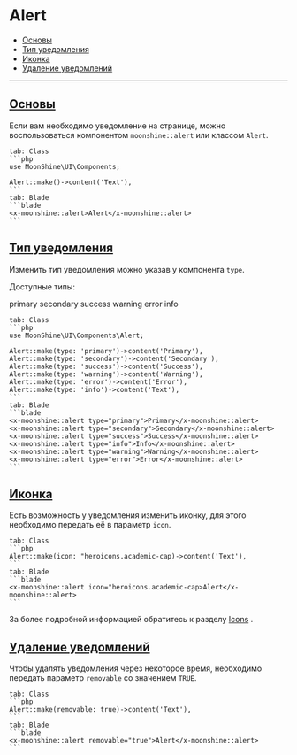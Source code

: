 # Alert

- [Основы](#basics)
- [Тип уведомления](#type)
- [Иконка](#icon)
- [Удаление уведомлений](#removable)

---
<a name="basics"></a>
## [Основы](#basics)

Если вам необходимо уведомление на странице, можно воспользоваться компонентом `moonshine::alert` или классом `Alert`.

~~~tabs
tab: Class
```php
use MoonShine\UI\Components;

Alert::make()->content('Text'),
```
tab: Blade
```blade
<x-moonshine::alert>Alert</x-moonshine::alert>
```
~~~

<a name="type"></a>
## [Тип уведомления](#type)

Изменить тип уведомления можно указав у компонента `type`.

Доступные типы:

primary secondary success warning error info

~~~tabs
tab: Class
```php
use MoonShine\UI\Components\Alert;

Alert::make(type: 'primary')->content('Primary'),
Alert::make(type: 'secondary')->content('Secondary'),
Alert::make(type: 'success')->content('Success'),
Alert::make(type: 'warning')->content('Warning'),
Alert::make(type: 'error')->content('Error'),
Alert::make(type: 'info')->content('Text'),
```
tab: Blade
```blade
<x-moonshine::alert type="primary">Primary</x-moonshine::alert>
<x-moonshine::alert type="secondary">Secondary</x-moonshine::alert>
<x-moonshine::alert type="success">Success</x-moonshine::alert>
<x-moonshine::alert type="info">Info</x-moonshine::alert>
<x-moonshine::alert type="warning">Warning</x-moonshine::alert>
<x-moonshine::alert type="error">Error</x-moonshine::alert>
```
~~~

<a name="icon"></a>
## [Иконка](#icon)

Есть возможность у уведомления изменить иконку, для этого необходимо передать её в параметр `icon`.

~~~tabs
tab: Class
```php
Alert::make(icon: "heroicons.academic-cap)->content('Text'),
```
tab: Blade
```blade
<x-moonshine::alert icon="heroicons.academic-cap>Alert</x-moonshine::alert>
```
~~~

За более подробной информацией обратитесь к разделу [Icons](/docs/3.x/resource/appearance/icons) .

<a name="removable"></a>
## [Удаление уведомлений](#removable)

Чтобы удалять уведомления через некоторое время, необходимо передать параметр `removable` со значением `TRUE`.

~~~tabs
tab: Class
```php
Alert::make(removable: true)->content('Text'),
```
tab: Blade
```blade
<x-moonshine::alert removable="true">Alert</x-moonshine::alert>
```
~~~
